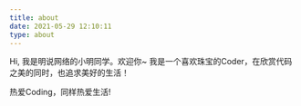 ```yaml
---
title: about
date: 2021-05-29 12:10:11
type: about
---
```


Hi, 我是明说网络的小明同学。欢迎你~
我是一个喜欢珠宝的Coder，在欣赏代码之美的同时，也追求美好的生活！

热爱Coding，同样热爱生活!

